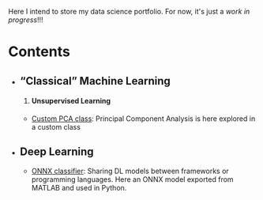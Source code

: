 Here I intend to store my data science portfolio. 
For now, it's just a *work in progress*!!!


# Contents
 - ## “Classical” Machine Learning
   1. #### Unsupervised Learning
   - [Custom PCA class](https://github.com/econdesousa/portfolio/blob/main/PCA/PCA.ipynb): Principal Component Analysis is here explored in a custom class

 - ## Deep Learning
   - [ONNX classifier](https://github.com/econdesousa/portfolio/blob/main/ONNXclassifier/onnxClassify.ipynb): Sharing DL models between frameworks or programming languages. Here an ONNX model exported from MATLAB and used in Python.



